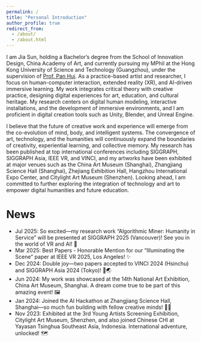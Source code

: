 ```yaml
---
permalink: /
title: "Personal Introduction"
author_profile: true
redirect_from: 
  - /about/
  - /about.html
---
```


I am Jia Sun, holding a Bachelor’s degree from the School of Innovation Design, China Academy of Art, and currently pursuing my MPhil at the Hong Kong University of Science and Technology (Guangzhou), under the supervision of [Prof. Pan Hui](https://panhui.people.ust.hk/). As a practice-based artist and researcher, I focus on human-computer interaction, extended reality (XR), and AI-driven immersive learning. My work integrates critical theory with creative practice, designing digital experiences for art, education, and cultural heritage. My research centers on digital human modeling, interactive installations, and the development of immersive environments, and I am proficient in digital creation tools such as Unity, Blender, and Unreal Engine.

I believe that the future of creative work and experience will emerge from the co-evolution of mind, body, and intelligent systems. The convergence of art, technology, and the humanities will continuously expand the boundaries of creativity, experiential learning, and collective memory. My research has been published at top international conferences including SIGGRAPH, SIGGRAPH Asia, IEEE VR, and VINCI, and my artworks have been exhibited at major venues such as the China Art Museum (Shanghai), Zhangjiang Science Hall (Shanghai), Zhejiang Exhibition Hall, Hangzhou International Expo Center, and Citylight Art Museum (Shenzhen). Looking ahead, I am committed to further exploring the integration of technology and art to empower digital humanities and future education.

News
======
- Jul 2025: So excited—my research work “Algorithmic Miner: Humanity in Service” will be presented at SIGGRAPH 2025 (Vancouver)! See you in the world of VR and AI! 🎉
- Mar 2025: Best Papers - Honorable Mention for our “Illuminating the Scene” paper at IEEE VR 2025, Los Angeles! ✨
- Dec 2024: Double joy—two papers accepted to VINCI 2024 (Hsinchu) and SIGGRAPH Asia 2024 (Tokyo)! 📝🌏
- Jun 2024: My work was showcased at the 14th National Art Exhibition, China Art Museum, Shanghai. A dream come true to be part of this amazing event! 🖼️
- Jan 2024: Joined the AI Hackathon at Zhangjiang Science Hall, Shanghai—so much fun building with fellow creative minds! 🤖✨
- Nov 2023: Exhibited at the 3rd Young Artists Screening Exhibition, Citylight Art Museum, Shenzhen, and also joined Chinese CHI at Yayasan Tsinghua Southeast Asia, Indonesia. International adventure, unlocked! 🗺️
